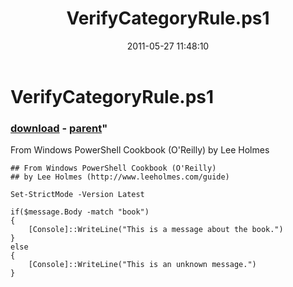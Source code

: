 ﻿---
pid:            2698
parent:         2693
children:       
poster:         iHateMorons
title:          VerifyCategoryRule.ps1
date:           2011-05-27 11:48:10
format:         posh
---

# VerifyCategoryRule.ps1

### [download](2698.ps1) - [parent](2693.md)"

From Windows PowerShell Cookbook (O'Reilly) by Lee Holmes

```posh
## From Windows PowerShell Cookbook (O'Reilly)
## by Lee Holmes (http://www.leeholmes.com/guide)

Set-StrictMode -Version Latest

if($message.Body -match "book")
{
    [Console]::WriteLine("This is a message about the book.")
}
else
{
    [Console]::WriteLine("This is an unknown message.")
}
```

